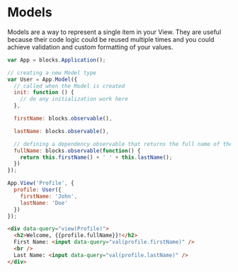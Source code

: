 # Models

Models are a way to represent a single item in your View. They are useful because their code logic could be reused multiple times and you could achieve validation and custom formatting of your values.

```javascript
var App = blocks.Application();

// creating a new Model type
var User = App.Model({
  // called when the Model is created
  init: function () {
    // do any initialization work here
  },

  firstName: blocks.observable(),

  lastName: blocks.observable(),

  // defining a dependency observable that returns the full name of the user
  fullName: blocks.observable(function() {
    return this.firstName() + ' ' + this.lastName();
  })
});

App.View('Profile', {
  profile: User({
    firstName: 'John',
    lastName: 'Doe'
  })
});
```

```html
<div data-query="view(Profile)">
  <h2>Welcome, {{profile.fullName}}!</h2>
  First Name: <input data-query="val(profile.firstName)" />
  <br />
  Last Name: <input data-query="val(profile.lastName)" />
</div>
```
